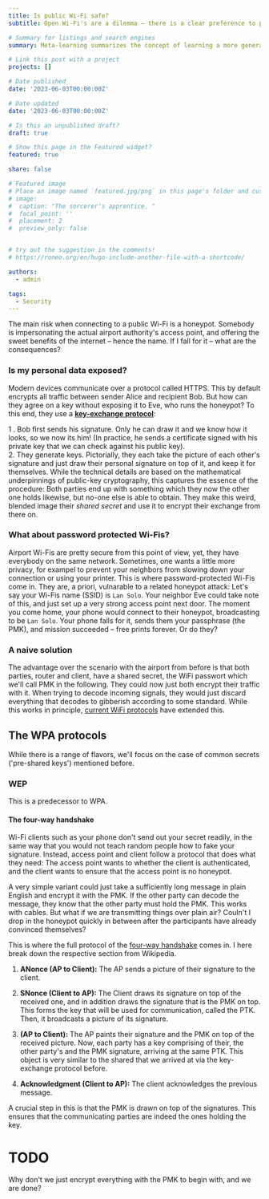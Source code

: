 ```yaml
---
title: Is public Wi-Fi safe?
subtitle: Open Wi-Fi's are a dilemma – there is a clear preference to personal cellular data on matters like messaging or banking, but everybody who has foudn themselves in a foreign country's aiport without internet access is quickly willing to bend their morals. What are the real risks?

# Summary for listings and search engines
summary: Meta-learning summarizes the concept of learning a more general framework to learn – hence the name. Yet, this concept subsumizes a range of multiple concepts, including transfer learning, few-shot learning, continual learning, and fine-tuning. We develop an abstracted framework that unifies these notions. This extends beyond parametric models. 

# Link this post with a project
projects: []

# Date published
date: '2023-06-03T00:00:00Z'

# Date updated
date: '2023-06-03T00:00:00Z'

# Is this an unpublished draft?
draft: true

# Show this page in the Featured widget?
featured: true

share: false

# Featured image
# Place an image named `featured.jpg/png` in this page's folder and customize its options here.
# image:
#  caption: "The sorcerer's apprentice. "
#  focal_point: ''
#  placement: 2
#  preview_only: false


# try out the suggestion in the comments!
# https://roneo.org/en/hugo-include-another-file-with-a-shortcode/

authors:
  - admin

tags:
  - Security
---
```


The main risk when connecting to a public Wi-Fi is a honeypot. Somebody is impersonating the actual airport authority's access point, and offering the sweet benefits of the internet – hence the name. If I fall for it – what are the consequences?

### Is my personal data exposed?
Modern devices communicate over a protocol called HTTPS. This by default encrypts all traffic between sender Alice and recipient Bob. But how can they agree on a key without exposing it to Eve, who runs the honeypot? To this end, they use a [**key-exchange protocol**](https://en.wikipedia.org/wiki/Diffie–Hellman_key_exchange): 


1 . Bob first sends his signature. Only he can draw it and we know how it looks, so we now its him! (In practice, he sends a certificate signed with his private key that we can check against his public key).  
2. They generate keys. Pictorially, they each take the picture of each other's signature and just draw their personal signature on top of it, and keep it for themselves. While the technical details are based on the mathematical underpinnings of public-key cryptography, this captures the essence of the procedure: Both parties end up with something which they now the other one holds likewise, but no-one else is able to obtain. They make this weird, blended image their *shared secret* and use it to encrypt their exchange from there on. 

### What about password protected Wi-Fis?
Airport Wi-Fis are pretty secure from this point of view, yet, they have everybody on the same network. Sometimes, one wants a little more privacy, for exampel to prevent your neighbors from slowing down your connection or using your printer. This is where password-protected Wi-Fis come in. They are, a priori, vulnarable to a related honeypot attack: 
Let's say your Wi-Fis name (SSID) is ```Lan Solo```. Your neighbor Eve could take note of this, and just set up a very strong access point next door. The moment you come home, your phone would connect to their honeypot, broadcasting to be ```Lan Solo```. Your phone falls for it, sends them your passphrase (the PMK), and mission succeeded – free prints forever. Or do they?


### A naive solution
The advantage over the scenario with the airport from before is that both parties, router and client, have a shared secret, the WiFi passwort which we'll call PMK in the following. They could now just both encrypt their traffic with it. When trying to decode incoming signals, they would just discard everything that decodes to gibberish according to some standard. While this works in principle, [current WiFi protocols](https://en.wikipedia.org/wiki/Wi-Fi_Protected_Access) have extended this.

## The WPA protocols
While there is a range of flavors, we'll focus on the case of common secrets ('pre-shared keys') mentioned before. 
### WEP
This is a predecessor to WPA. 

#### The four-way handshake
Wi-Fi clients such as your phone don't send out your secret readily, in the same way that you would not teach random people how to fake your signature. Instead, access point and client follow a protocol that does what they need: The access point wants to whether the client is authenticated, and the client wants to ensure that the access point is no honeypot. 

A very simple variant could just take a sufficiently long message in plain English and encrypt it with the PMK. If the other party can decode the message, they know that the other party must hold the PMK. This works with cables. But what if we are transmitting things over plain air? Couln't I drop in the honeypot quickly in between after the participants have already convinced themselves?

This is where the full protocol of the [four-way handshake](https://en.wikipedia.org/wiki/IEEE_802.11i-2004) comes in. I here break down the respective section from Wikipedia. 

1. **ANonce (AP to Client):**
The AP sends a picture of their signature to the client. 


2. **SNonce (Client to AP):**
The Client draws its signature on top of the received one, and in addition draws the signature that is the PMK on top. This forms the key that will be used for communication, called the PTK. 
Then, it broadcasts a picture of its signature. 


3. **(AP to Client):** The AP paints their signature and the PMK on top of the received picture. Now, each party has a key comprising of their, the other party's and the PMK signature, arriving at the same PTK. This object is very similar to the shared that we arrived at via the key-exchange protocol before. 
   
4. **Acknowledgment (Client to AP):**
The client acknowledges the previous message.


A crucial step in this is that the PMK is drawn on top of the signatures. This ensures that the communicating parties are indeed the ones holding the key. 

# TODO
Why don't we just encrypt everything with the PMK to begin with, and we are done?